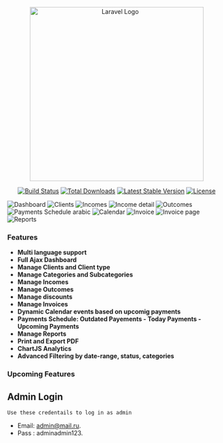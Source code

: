 <p align="center"><a href="https://laravel.com" target="_blank"><img src="https://raw.githubusercontent.com/laravel/art/master/logo-lockup/5%20SVG/2%20CMYK/1%20Full%20Color/laravel-logolockup-cmyk-red.svg" width="400" alt="Laravel Logo"></a></p>

<p align="center">
<a href="https://github.com/laravel/framework/actions"><img src="https://github.com/laravel/framework/workflows/tests/badge.svg" alt="Build Status"></a>
<a href="https://packagist.org/packages/laravel/framework"><img src="https://img.shields.io/packagist/dt/laravel/framework" alt="Total Downloads"></a>
<a href="https://packagist.org/packages/laravel/framework"><img src="https://img.shields.io/packagist/v/laravel/framework" alt="Latest Stable Version"></a>
<a href="https://packagist.org/packages/laravel/framework"><img src="https://img.shields.io/packagist/l/laravel/framework" alt="License"></a>
</p>

 ![Dashboard ](https://i.postimg.cc/s2WZPj47/Screenshot-2025-10-19-002055.png)
 ![Clients](https://i.postimg.cc/HLZqHwwT/Screenshot-2025-10-07-193249.png)
 ![Incomes](https://i.postimg.cc/YqX2h5YK/Screenshot-2025-10-19-001007.png)
 ![Income detail](https://i.postimg.cc/CLdT6znd/Screenshot-2025-10-19-001206.png)
 ![Outcomes](https://i.postimg.cc/nr5Bs5Vz/Screenshot-2025-10-10-011919.png)
 ![Payments Schedule arabic](https://i.postimg.cc/PqSQcr80/Screenshot-2025-10-19-000626.png)
 ![Calendar](https://i.postimg.cc/zXywLjWx/Screenshot-2025-10-18-231522.png)
 ![Invoice](https://i.postimg.cc/jq14XM8d/Screenshot-2025-10-12-205239.png)
 ![Invoice page](https://i.postimg.cc/9fwJBv57/Screenshot-2025-10-11-040539.png)
 ![Reports](https://i.postimg.cc/tTJsh5Mb/Screenshot-2025-10-10-011546.png)

 
### Features
- **Multi language support** 
- **Full Ajax Dashboard** 
- **Manage Clients and Client type** 
- **Manage Categories and Subcategories** 
- **Manage Incomes**
- **Manage Outcomes**
- **Manage discounts**
- **Manage Invoices**
- **Dynamic Calendar events based on upcomig payments**
- **Payments Schedule: Outdated Payements - Today Payments - Upcoming Payments**
- **Manage Reports** 
- **Print and Export PDF** 
- **ChartJS Analytics** 
- **Advanced Filtering by date-range, status, categories**

### Upcoming Features


## Admin Login
`Use these credentails to log in as admin`

- Email: admin@mail.ru.
- Pass : adminadmin123.


